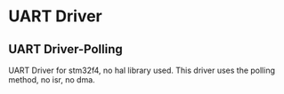 # UART Driver
## UART Driver-Polling

UART Driver for stm32f4, no hal library used.
This driver uses the polling method, no isr, no dma.
